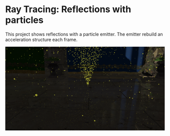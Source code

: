 # Ray Tracing: Reflections with particles

This project shows reflections with a particle emitter. The emitter rebuild an acceleration structure each frame.

![Screenshot](https://github.com/arthur-monteiro/Ray-Tracing-Reflections-with-particles/blob/main/Capture.PNG)
